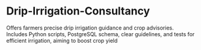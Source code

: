 # Drip-Irrigation-Consultancy
Offers farmers precise drip irrigation guidance and crop advisories. Includes Python scripts, PostgreSQL schema, clear guidelines, and tests for efficient irrigation, aiming to boost crop yield
